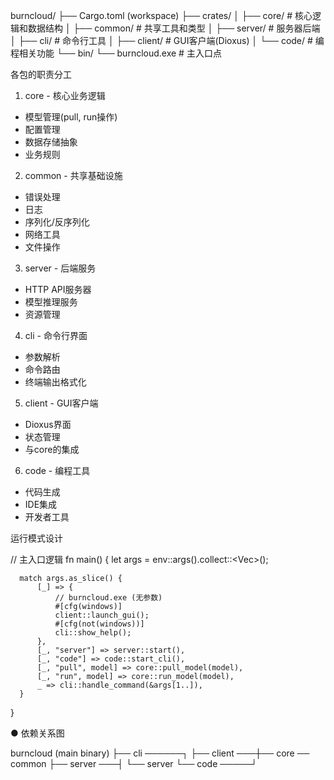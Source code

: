 
  burncloud/
  ├── Cargo.toml (workspace)
  ├── crates/
  │   ├── core/           # 核心逻辑和数据结构
  │   ├── common/         # 共享工具和类型
  │   ├── server/         # 服务器后端
  │   ├── cli/           # 命令行工具
  │   ├── client/        # GUI客户端(Dioxus)
  │   └── code/          # 编程相关功能
  └── bin/
      └── burncloud.exe  # 主入口点

  各包的职责分工

  1. core - 核心业务逻辑
  - 模型管理(pull, run操作)
  - 配置管理
  - 数据存储抽象
  - 业务规则

  2. common - 共享基础设施
  - 错误处理
  - 日志
  - 序列化/反序列化
  - 网络工具
  - 文件操作

  3. server - 后端服务
  - HTTP API服务器
  - 模型推理服务
  - 资源管理

  4. cli - 命令行界面
  - 参数解析
  - 命令路由
  - 终端输出格式化

  5. client - GUI客户端
  - Dioxus界面
  - 状态管理
  - 与core的集成

  6. code - 编程工具
  - 代码生成
  - IDE集成
  - 开发者工具

  运行模式设计

  // 主入口逻辑
  fn main() {
      let args = env::args().collect::<Vec<String>>();

      match args.as_slice() {
          [_] => {
              // burncloud.exe (无参数)
              #[cfg(windows)]
              client::launch_gui();
              #[cfg(not(windows))]
              cli::show_help();
          },
          [_, "server"] => server::start(),
          [_, "code"] => code::start_cli(),
          [_, "pull", model] => core::pull_model(model),
          [_, "run", model] => core::run_model(model),
          _ => cli::handle_command(&args[1..]),
      }
  }

● 依赖关系图

  burncloud (main binary)
  ├── cli ──────┐
  ├── client ───┼── core ── common
  ├── server ───┤      └── server
  └── code ─────┘
